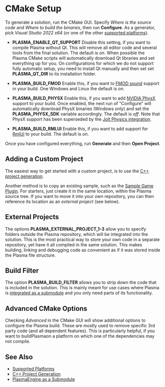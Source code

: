 # CMake Setup

To generate a solution, run the CMake GUI. Specify *Where is the source code* and *Where to build the binaries*, then run **Configure**. As a generator, pick *Visual Studio 2022 x64* (or one of the other [supported platforms](supported-platforms.md)).

* **PLASMA_ENABLE_QT_SUPPORT** Disable this setting, if you want to compile Plasma without Qt. This will remove all editor code and several tools from the final solution. The default is *on*. When possible the Plasma CMake scripts will automatically download Qt libraries and set everything up for you. On configurations for which we do not support fully automatic setup, you need to install Qt manually and then set set **PLASMA_QT_DIR** to its installation folder.

* **PLASMA_BUILD_FMOD** Enable this, if you want to [FMOD sound](../sound/fmod-overview.md) support in your build. One Windows and Linux the default is *on*.

* **PLASMA_BUILD_PHYSX** Enable this, if you want to add [NVIDIA PhysX](../physics/physx/physx-overview.md) support to your build. Once enabled, the next run of "Configure" will automatically download PhysX binaries (Windows only) and set the **PLASMA_PHYSX_SDK** variable accordingly. The default is *off*. Note that PhysX support has been superseded by the [Jolt Physics integration](../physics/jolt/jolt-overview.md).

* **PLASMA_BUILD_RMLUI** Enable this, if you want to add support for [RmlUi](https://github.com/mikke89/RmlUi) to your build. The default is *on*.

Once you have configured everything, run **Generate** and then **Open Project**.

## Adding a Custom Project

The easiest way to get started with a custom project, is to use the [C++ project generation](../custom-code/cpp/cpp-project-generation.md).

Another method is to copy an existing sample, such as the [Sample Game Plugin](../../samples/sample-game-plugin.md). For starters, just create it in the same location, within the Plasma source tree. If you want to move it into your own repository, you can then reference its location as an *external project* (see below).

## External Projects

The options **PLASMA_EXTERNAL_PROJECT_1-3** allow you to specify folders outside the Plasma repository, which will be integrated into the solution. This is the most practical way to store your own code in a separate repository, yet have it all compiled in the same solution. This makes building, linking and debugging code as convenient as if it was stored inside the Plasma file structure.

## Build Filter

The option **PLASMA_BUILD_FILTER** allows you to strip down the code that is included in the solution. This is mainly meant for use cases where Plasma is [integrated as a submodule](submodule.md) and you only need parts of its functionality.

## Advanced CMake Options

Checking *Advanced* in the CMake GUI will show additional options to configure the Plasma build. These are mostly used to remove specific 3rd party code (and all dependent features). This is particularly helpful, if you want to buildPlasmaon a platform on which one of the dependencies may not compile.

## See Also

* [Supported Platforms](supported-platforms.md)
* [C++ Project Generation](../custom-code/cpp/cpp-project-generation.md)
* [PlasmaEngine as a Submodule](submodule.md)
